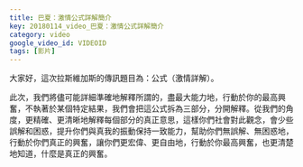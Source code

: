 ```yaml
---
title: 巴夏：激情公式詳解簡介
key: 20180114_video_巴夏：激情公式詳解簡介
category: video
google_video_id: VIDEOID
tags: [影片]
---
```


大家好，這次拉斯維加斯的傳訊題目為：公式（激情詳解）。

此次，我們將儘可能詳細準確地解釋所謂的，盡最大能力地，行動於你的最高興奮，不執著於某個特定結果，我們會把這公式拆為三部分，分開解釋。從我們的角度，更精確、更清晰地解釋每個部分的真正意思，這樣你們社會對此觀念，會少些誤解和困惑，提升你們與真我的振動保持一致能力，幫助你們無誤解、無困惑地，行動於你們真正的興奮，讓你們更宏偉、更自由地，行動於你最高興奮，也更清楚地知道，什麼是真正的興奮。
